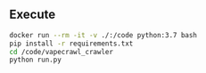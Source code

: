 ## Execute

```bash
docker run --rm -it -v ./:/code python:3.7 bash
pip install -r requirements.txt
cd /code/vapecrawl_crawler
python run.py
```